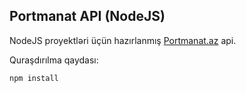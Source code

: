 ## Portmanat API (NodeJS)
NodeJS proyektləri üçün hazırlanmış [Portmanat.az](https://portmanat.az/) api.

Quraşdırılma qaydası:
```
npm install
```


